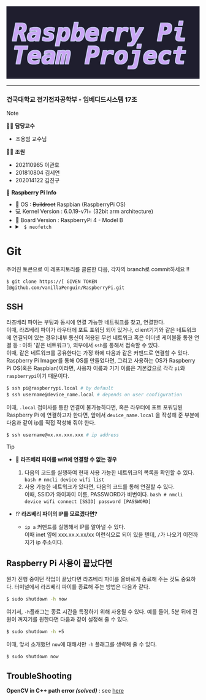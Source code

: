 <picture>
  <source media="(prefers-color-scheme: dark)" srcset="./assets/rasptitle-dark.jpg">
  <source media="(prefers-color-scheme: light)" srcset="./assets/rasptitle-light.jpg">
  <img alt="RaspTitle" src="./assets/rasptitle-dark.jpg">
</picture>

------
### 건국대학교 전기전자공학부 - 임베디드시스템 17조
> [!NOTE]
> 🧑‍🏫 **담당교수**  
> - 조용범 교수님
>   
> 👨‍💻 **조원**  
> - 202110965 이관호  
> - 201810804 김세연  
> - 202014122 김진구
>   
> 🍓 **Raspberry Pi Info**  
> - 🔭 OS : ~~Buildroot~~ Raspbian (RaspberryPi OS)   
> - 💻 Kernel Version : 6.0.19-v7l+ (32bit arm architecture)   
> - 🌱 Board Version : RaspberryPi 4 - Model B    
> - <details>
> 		<summary><code> $ neofetch</code></summary>
> 		<picture>
> 			<source media="(prefers-color-scheme: dark)" srcset="./assets/rasp-neofetch-dark.png">
> 			<source media="(prefers-color-scheme: light)" srcset="./assets/rasp-neofetch-light.png">
> 			<img alt="Raspberry pi neofetch" src="./assets/rasp-neofetch-dark.png">
> 		</picture>
> 	</details>

# Git
주어진 토큰으로 이 레포지토리를 클론한 다음, 각자의 branch로 commit하세요 !!

```
$ git clone https://[ GIVEN TOKEN ]@github.com/vanillaPenguin/RaspberryPi.git
```

## SSH
라즈베리 파이는 부팅과 동시에 연결 가능한 네트워크를 찾고, 연결한다.  
이때, 라즈베리 파이가 라우터에 포트 포워딩 되어 있거나, client기기와 같은 네트워크에 연결되어 있는 경우(내부 통신이 허용된 무선 네트워크 혹은 이더넷 케이블읉 통한 연결 등 : 이하 '같은 네트워크'), 외부에서 `ssh`를 통해서 접속할 수 있다.  
이때, 같은 네트워크를 공유한다는 가정 하에 다음과 같은 커맨드로 연결할 수 있다. Raspberry Pi Imager를 통해 OS를 만들었다면, 그리고 사용하는 OS가 Raspberry Pi OS(혹은 Raspbian)이라면, 사용자 이름과 기기 이름은 기본값으로 각각 `pi`와 `raspberrypi`이기 때문이다.  

```bash
$ ssh pi@raspberrypi.local # by default
$ ssh username@device_name.local # depends on user configuration
```

이때, `.local` 접미사를 통한 연결이 불가능하다면, 혹은 라우터에 포트 포워딩된 Raspberry Pi 에 연결하고자 한다면, 앞에서 `device_name.local` 을 작성해 준 부분에 다음과 같이 ip를 직접 작성해 줘야 한다.  

```bash
$ ssh username@xx.xx.xxx.xxx # ip address 
```

> [!TIP]
> * 🍓 **라즈베리 파이를 wifi에 연결할 수 없는 경우**
> 	1. 다음의 코드를 실행하여 현재 사용 가능한 네트워크의 목록을 확인할 수 있다.
>    		```bash
>    		# nmcli device wifi list
>    		```
> 	2. 사용 가능한 네트워크가 있다면, 다음의 코드를 통해 연결할 수 있다.  
> 		이때, SSID가 와이파이 이름, PASSWORD가 비번이다.
>   		```bash
>    		# nmcli device wifi connect [SSID] password [PASSWORD]
>    		```
>
> * ⁉️ **라즈베리 파이의 IP를 모르겠다면?**
> 	* `ip a` 커맨드를 실행해서 IP를 알아낼 수 있다.  
>   	이때 inet 옆에 xxx.xx.x.xx/xx 이런식으로 되어 있을 텐데, `/`가 나오기 이전까지가 ip 주소이다.

## Raspberry Pi 사용이 끝났다면
뭔가 진행 중이던 작업이 끝났다면 라즈베리 파이를 올바르게 종료해 주는 것도 중요하다. 터미널에서 라즈베리 파이를 종료해 주는 방법은 다음과 같다.  

```bash
$ sudo shutdown -h now
```

여기서, `-h`플래그는 종료 시간을 특정하기 위해 사용될 수 있다. 예를 들어, 5분 뒤에 전원이 꺼지기를 원한다면 다음과 같이 설정해 줄 수 있다.

```bash
$ sudo shutdown -h +5
```

이때, 앞서 소개했던 `now`에 대해서만 `-h` 플래그를 생략해 줄 수 있다.

```bash
$ sudo shutdown now
```

## TroubleShooting
**OpenCV in C++ path error *(solved)*** : see [here](./ExampleCode/week11/README.md)

